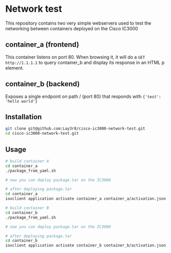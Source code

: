 # Network test
This repository contains two very simple webservers used to test the networking between containers deployed on the Cisco IC3000

## container_a (frontend)
This container listens on port 80. When browsing it, it will do a ```GET http://1.1.1.1``` to query container_b and display its response in an HTML p element.

## container_b (backend)
Exposes a single endpoint on path / (port 80) that responds with ```{'test': 'hello world'}```

## Installation
```bash
git clone git@github.com:Lay3r8/cisco-ic3000-network-test.git
cd cisco-ic3000-network-test.git
```

## Usage
```bash
# build container A
cd container_a
./package_from_yaml.sh

# now you can deploy package.tar on the IC3000

# after deploying package.tar
cd container_a
ioxclient application activate container_a container_a/activation.json

# build container B
cd container_b
./package_from_yaml.sh

# now you can deploy package.tar on the IC3000

# after deploying package.tar
cd container_b
ioxclient application activate container_b container_b/activation.json
```
